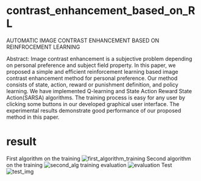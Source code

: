 # contrast_enhancement_based_on_RL
AUTOMATIC IMAGE CONTRAST ENHANCEMENT BASED ON REINFROCEMENT LEARNING

Abstract:
Image contrast enhancement is a subjective problem depending on personal preference and subject field property. In this paper, we proposed a simple and efficient reinforcement learning based image contrast enhancement method for personal preference. Our method consists of state, action, reward or punishment definition, and policy learning. We have implemented Q-learning and State Action Reward State Action(SARSA) algorithms. The training process is easy for any user by clicking some buttons in our developed graphical user interface. The experimental results demonstrate good performance of our proposed method in this paper.


# result 
First algorithm on the training
![first_algorithm_training](https://user-images.githubusercontent.com/57870274/202898176-f3d371e6-b866-48e6-ae5c-f6dc7f9dc020.png)
Second algorithm on the training
![second_alg](https://user-images.githubusercontent.com/57870274/202898164-27ca11db-dde6-42a2-9f23-1cb2a92b464f.png)
 training evaluation
 ![evaluation](https://user-images.githubusercontent.com/57870274/202898189-a1e01ff9-0a4d-4558-a6ba-a7a85754ff75.jpg)
 Test
![test_img](https://user-images.githubusercontent.com/57870274/202898193-eb559bd2-6603-4742-8922-3d036c0fbb3f.jpg)
